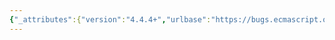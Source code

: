 ```yaml
---
{"_attributes":{"version":"4.4.4+","urlbase":"https://bugs.ecmascript.org/","maintainer":"dherman@mozilla.com"},"bug":{"bug_id":2609,"creation_ts":"2014-04-09 14:11:00 -0700","short_desc":"`RegExp.prototype.toString()`","delta_ts":"2014-04-16 15:22:38 -0700","product":"Draft for 6th Edition","component":"technical issue","version":"Rev 23: April 5, 2014 Draft","rep_platform":"All","op_sys":"All","bug_status":"RESOLVED","resolution":"WORKSFORME","priority":"Normal","bug_severity":"enhancement","everconfirmed":true,"reporter":{"uid":"mathias","name":"Mathias Bynens"},"assigned_to":{"uid":"allen","name":"Allen Wirfs-Brock"},"cc":["lukeh","mathias"],"long_desc":[{"commentid":7631,"comment_count":0,"who":{"uid":"mathias","name":"Mathias Bynens"},"bug_when":"2014-04-09 14:11:16 -0700","thetext":"As discussed during the Apr 9 meeting, specifying `RegExp.prototype.toString` completely is a can of worms, and we should leave it up to implementations.\n\nWaldemar suggested the spec should add a requirement that makes `eval(RegExp(string))` hold true for all values of string (browsers get this wrong)."},{"commentid":7637,"comment_count":1,"who":{"uid":"mathias","name":"Mathias Bynens"},"bug_when":"2014-04-09 16:45:14 -0700","thetext":"Requirement could go something among the lines of:\n\n> The result of `RegExp.prototype.toString`, when called on a regular expression object, should be usable as a regular expression literal."},{"commentid":7756,"comment_count":2,"who":{"uid":"allen","name":"Allen Wirfs-Brock"},"bug_when":"2014-04-16 15:22:38 -0700","thetext":"this is already covered in much more detail within\n21.2.3.3.4 EscapeRegExpPattern"}]}}
---
```

